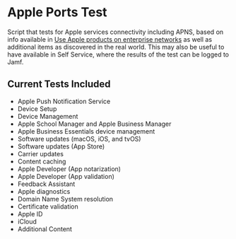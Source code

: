 # Apple Ports Test

Script that tests for Apple services connectivity including APNS, based on info available in [Use Apple products on enterprise networks](https://support.apple.com/en-us/HT210060) as well as additional items as discovered in the real world. This may also be useful to have available in Self Service, where the results of the test can be logged to Jamf. 

## Current Tests Included

* Apple Push Notification Service
* Device Setup
* Device Management
* Apple School Manager and Apple Business Manager
* Apple Business Essentials device management
* Software updates (macOS, iOS, and tvOS)
* Software updates (App Store)
* Carrier updates
* Content caching
* Apple Developer (App notarization)
* Apple Developer (App validation)
* Feedback Assistant
* Apple diagnostics
* Domain Name System resolution
* Certificate validation
* Apple ID
* iCloud
* Additional Content

